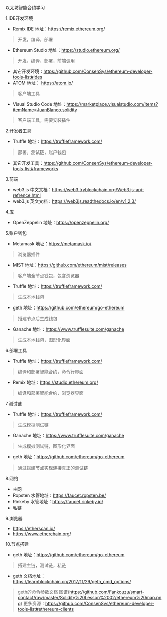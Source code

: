 以太坊智能合约学习

1.IDE开发环境
- Remix IDE 地址：https://remix.ethereum.org/
>开发，编译，部署
- Ethereum Studio 地址：https://studio.ethereum.org/
>开发，编译，部署，前端调用
- 其它开发环境：https://github.com/ConsenSys/ethereum-developer-tools-list#ides
- ATOM 地址： https://atom.io/
>客户端工具
- Visual Studio Code 地址：https://marketplace.visualstudio.com/items?itemName=JuanBlanco.solidity
>客户端工具，需要安装插件

2.开发者工具
- Truffle 地址：https://truffleframework.com/
>部署，测试链，账户钱包
- 其它开发工具：https://github.com/ConsenSys/ethereum-developer-tools-list#frameworks

3.前端
- web3.js 中文文档：https://web3.tryblockchain.org/Web3.js-api-refrence.html
- web3.js 英文文档：https://web3js.readthedocs.io/en/v1.2.3/

4.库
- OpenZeppelin 地址：https://openzeppelin.org/

5.账户钱包
- Metamask 地址：https://metamask.io/
>浏览器插件
- MIST 地址：https://github.com/ethereum/mist/releases
>客户端全节点钱包，包含浏览器
- Truffle 地址：https://truffleframework.com/
>生成本地钱包
- geth 地址：https://github.com/ethereum/go-ethereum
>搭建节点后生成钱包
- Ganache 地址：https://www.trufflesuite.com/ganache
>生成本地钱包，图形化界面

6.部署工具
- Truffle 地址：https://truffleframework.com/
>编译和部署智能合约，命令行界面
- Remix 地址：https://studio.ethereum.org/
>编译和部署智能合约，浏览器界面

7.测试链
- Truffle 地址：https://truffleframework.com/
>生成模拟测试链
- Ganache 地址：https://www.trufflesuite.com/ganache
>生成模拟测试链，图形化界面
- geth 地址：https://github.com/ethereum/go-ethereum
>通过搭建节点实现连接真正的测试链

8.网络
- 主网
- Ropsten 水管地址：https://faucet.ropsten.be/
- Rinkeby 水管地址：https://faucet.rinkeby.io/
- 私链

9.浏览器
- https://etherscan.io/
- https://www.etherchain.org/

10.节点搭建
- geth 地址：https://github.com/ethereum/go-ethereum
>搭建主链，测试链，私链
- geth 文档地址：https://learnblockchain.cn/2017/11/29/geth_cmd_options/
>geth的命令参数文档
图谱(https://github.com/Fankouzu/smart-contact/raw/master/Solidity%20Lesson%2002/ethereum%20map.png)
更多资源：https://github.com/ConsenSys/ethereum-developer-tools-list#ethereum-clients
